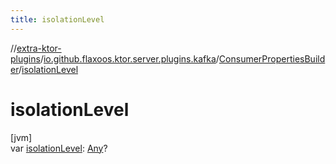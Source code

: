 ```yaml
---
title: isolationLevel
---
```


//[extra-ktor-plugins](../../../index.md)/[io.github.flaxoos.ktor.server.plugins.kafka](../index.md)/[ConsumerPropertiesBuilder](index.md)/[isolationLevel](isolation-level.md)

# isolationLevel

[jvm]\
var [isolationLevel](isolation-level.md): [Any](https://kotlinlang.org/api/latest/jvm/stdlib/kotlin/-any/index.md)?




